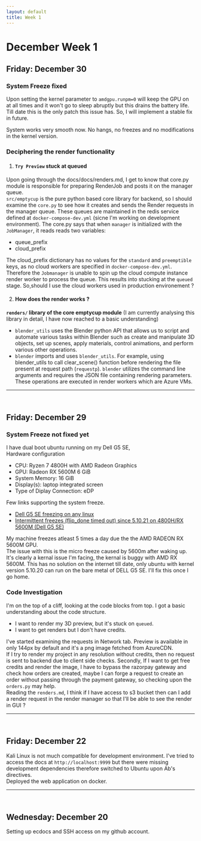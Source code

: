 ```yaml
---
layout: default
title: Week 1
---
```

# **December Week 1**
## **Friday: December 30**  

### **System Freeze fixed**  
Upon setting the kernel parameter to `amdgpu.runpm=0` will keep the GPU on at all times and it won't go to sleep abruptly but this drains the battery life. Till date this is the only patch this issue has. So, I will implement a stable fix in future.  

System works very smooth now. No hangs, no freezes and no modifications in the kernel version.

### **Deciphering the render functionality**
1. #### **`Try Preview` stuck at queued**
Upon going through the docs/docs/renders.md, I get to know that core.py module is responsible for preparing RenderJob and posts it on the manager queue.  
`src/emptycup` is the pure python based core library for backend, so I should examine the `core.py` to see how it creates and sends the Render requests in the manager queue.
These queues are maintained in the redis service defined at `docker-compose-dev.yml` (sicne I'm working on development environment). The core.py says that when `manager` is initialized with the `JobManager`, it reads reads two variables:

- queue_prefix
- cloud_prefix 

The cloud_prefix dictionary has no values for the `standard` and `preemptible` keys, as no cloud workers are specified in `docker-compose-dev.yml`.  
Therefore the `Jobmanager` is unable to spin up the cloud compute instance render worker to process the queue. This results into stucking at the `queued` stage. So,should I use the cloud workers used in production environement ?

2. #### **How does the render works ?**

**`renders/` library of the core emptycup module** (I am currently analysing this library in detail, I have now reached to a basic understanding)

- `blender_utils` uses the Blender python API that allows us to script and automate various tasks within Blender such as create and manipulate 3D objects, set up scenes, apply materials, control animations, and perform various other operations.
-  `blender` imports and uses `blender_utils`. For example, using blender_utils to call clear_scene() function before rendering the file present at request path (`requestp`). `blender` utilizes the command line arguments and requires the JSON file containing rendering parameters. These operations are executed in render workers which are Azure VMs.

-----
<br>

## **Friday: December 29**

### **System Freeze not fixed yet**
I have dual boot ubuntu running on my Dell G5 SE,  
Hardware configuration
- CPU: Ryzen 7 4800H with AMD Radeon Graphics
- GPU: Radeon RX 5600M 6 GiB
- System Memory: 16 GiB
- Display(s): laptop integrated screen
- Type of Diplay Connection: eDP

Few links supporting the system freeze.
- [Dell G5 SE freezing on any linux](https://www.reddit.com/r/DellG5SE/comments/qm0w52/every_linux_freezes_in_dell_g5_se/)
- [Intermittent freezes (flip_done timed out) since 5.10.21 on 4800H/RX 5600M (Dell G5 SE)](https://gitlab.freedesktop.org/drm/amd/-/issues/1707)

My machine freezes atleast 5 times a day due the the AMD RADEON RX 5600M GPU.  
The issue with this is the micro freeze caused by 5600m after waking up. It's clearly a kernal issue I'm facing, the kernal is buggy with AMD RX 5600M.
This has no solution on the internet till date, only ubuntu with kernel version 5.10.20 can run on the bare metal of DELL G5 SE. I'll fix this once I go home.

### **Code Investigation**
I'm on the top of a cliff, looking at the code blocks from top. I got a basic understanding about the code structure.  
- I want to render my 3D preview, but it's stuck on `queued`.
- I want to get renders but I don't have credits.

I've started examining the requests in Network tab. Preview is available in only 144px by default and it's a png image fetched from AzureCDN.  
If I try to render my project in any resolution without credits, then no request is sent to backend due to client side checks. Secondly, If I want to get free credits and render the image, I have to bypass the razorpay gateway and check how orders are created, maybe I can forge a request to create an order without passing through the payment gateway, so checking upon the `orders.py` may help.  
Reading the `renders.md`, I think if I have access to s3 bucket then can I add a render request in the render manager so that I'll be able to see the render in GUI ?

-----
<br>

## **Friday: December 22**

Kali Linux is not much compatible for development environment. I've tried to access the docs at `http://localhost:9999` but there were missing development dependencies therefore switched to Ubuntu upon Ab's directives.  
Deployed the web application on docker.

-----
<br>

## **Wednesday: December 20**
Setting up ecdocs and SSH access on my github account.



